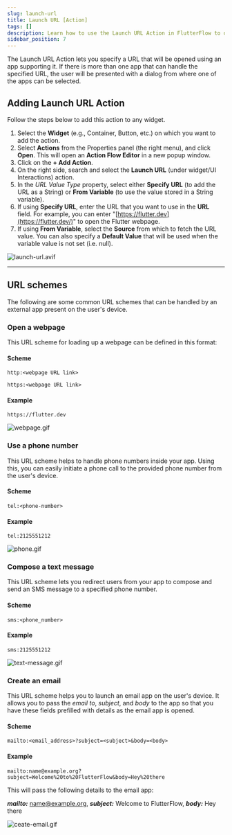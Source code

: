 ```yaml
---
slug: launch-url
title: Launch URL [Action]
tags: []
description: Learn how to use the Launch URL Action in FlutterFlow to open URLs with supporting apps.
sidebar_position: 7
---
```


The Launch URL Action lets you specify a URL that will be opened using an app supporting it. If there is more than one app that can handle the specified URL, the user will be presented with a dialog from where one of the apps can be selected.

## Adding Launch URL Action

Follow the steps below to add this action to any widget.

1. Select the **Widget** (e.g., Container, Button, etc.) on which you want to add the action.
2. Select **Actions** from the Properties panel (the right menu), and click **Open**. This will open an **Action Flow Editor** in a new popup window.
3. Click on the **+ Add Action**.
4. On the right side, search and select the **Launch URL** (under widget/UI Interactions) action.
5. In the *URL Value Type* property, select either **Specify URL** (to add the URL as a String) or **From Variable** (to use the value stored in a String variable).
6. If using **Specify URL**, enter the URL that you want to use in the **URL** field. For example, you can enter "[https://flutter.dev](https://flutter.dev/)" to open the Flutter webpage.
7. If using **From Variable**, select the **Source** from which to fetch the URL value. You can also specify a **Default Value** that will be used when the variable value is not set (i.e. null).

![launch-url.avif](imgs/launch-url.avif)

---

## URL schemes

The following are some common URL schemes that can be handled by an external app present on the user's device.

### Open a webpage

This URL scheme for loading up a webpage can be defined in this format:

#### Scheme

`http:<webpage URL link>`

`https:<webpage URL link>`

#### Example

`https://flutter.dev`

![webpage.gif](imgs/webpage.gif)

### Use a phone number

This URL scheme helps to handle phone numbers inside your app. Using this, you can easily initiate a phone call to the provided phone number from the user's device.

#### Scheme

`tel:<phone-number>`

#### Example

`tel:2125551212`

![phone.gif](imgs/phone.gif)

### Compose a text message

This URL scheme lets you redirect users from your app to compose and send an SMS message to a specified phone number.

#### Scheme

`sms:<phone_number>`

#### Example

`sms:2125551212`

![text-message.gif](imgs/text-message.gif)

### Create an email

This URL scheme helps you to launch an email app on the user's device. It allows you to pass the *email to*, *subject*, and *body* to the app so that you have these fields prefilled with details as the email app is opened.

#### Scheme

`mailto:<email_address>?subject=<subject>&body=<body>`

#### Example

`mailto:name@example.org?subject=Welcome%20to%20FlutterFlow&body=Hey%20there`

This will pass the following details to the email app:

***mailto:*** name@example.org, ***subject:*** Welcome to FlutterFlow, ***body:*** Hey there

![ceate-email.gif](imgs/ceate-email.gif)